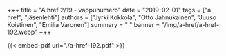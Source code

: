 +++
title = "A href 2/19 - vappunumero"
date = "2019-02-01"
tags = ["a href", "jäsenlehti"]
authors = ["Jyrki Kokkola", "Otto Jahnukainen", "Juuso Koistinen", "Emilia Varonen"]
summary = " "
banner = "/img/a-href/a-href-192.webp"
+++

{{< embed-pdf url="./a-href-192.pdf" >}}
